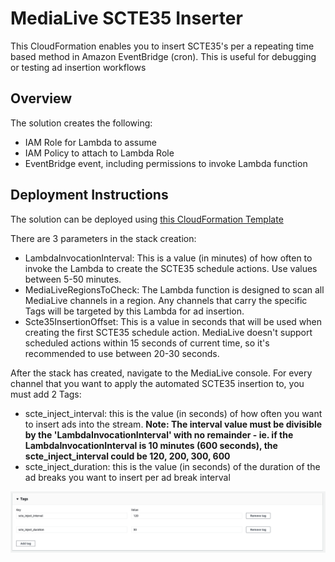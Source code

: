 # MediaLive SCTE35 Inserter
This CloudFormation enables you to insert SCTE35's per a repeating time based method in Amazon EventBridge (cron). This is useful for debugging or testing ad insertion workflows

## Overview
The solution creates the following:
- IAM Role for Lambda to assume
- IAM Policy to attach to Lambda Role
- EventBridge event, including permissions to invoke Lambda function

## Deployment Instructions
The solution can be deployed using [this CloudFormation Template](https://raw.githubusercontent.com/scunning1987/medialive_scte35_inserter/main/medialive_scte35_inserter.yaml)

There are 3 parameters in the stack creation:
- LambdaInvocationInterval: This is a value (in minutes) of how often to invoke the Lambda to create the SCTE35 schedule actions. Use values between 5-50 minutes.
- MediaLiveRegionsToCheck: The Lambda function is designed to scan all MediaLive channels in a region. Any channels that carry the specific Tags will be targeted by this Lambda for ad insertion.
- Scte35InsertionOffset: This is a value in seconds that will be used when creating the first SCTE35 schedule action. MediaLive doesn't support scheduled actions within 15 seconds of current time, so it's recommended to use between 20-30 seconds.

After the stack has created, navigate to the MediaLive console. For every channel that you want to apply the automated SCTE35 insertion to, you must add 2 Tags:
- scte_inject_interval: this is the value (in seconds) of how often you want to insert ads into the stream. **Note: The interval value must be divisible by the 'LambdaInvocationInterval' with no remainder - ie. if the LambdaInvocationInterval is 10 minutes (600 seconds), the scte_inject_interval could be 120, 200, 300, 600**
- scte_inject_duration: this is the value (in seconds) of the duration of the ad breaks you want to insert per ad break interval

![](medialive_tags.png?width=25pc&classes=border,shadow)